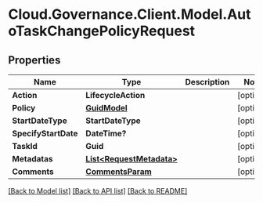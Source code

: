 # Cloud.Governance.Client.Model.AutoTaskChangePolicyRequest
## Properties

Name | Type | Description | Notes
------------ | ------------- | ------------- | -------------
**Action** | **LifecycleAction** |  | [optional] 
**Policy** | [**GuidModel**](GuidModel.md) |  | [optional] 
**StartDateType** | **StartDateType** |  | [optional] 
**SpecifyStartDate** | **DateTime?** |  | [optional] 
**TaskId** | **Guid** |  | [optional] 
**Metadatas** | [**List&lt;RequestMetadata&gt;**](RequestMetadata.md) |  | [optional] 
**Comments** | [**CommentsParam**](CommentsParam.md) |  | [optional] 

[[Back to Model list]](../README.md#documentation-for-models) [[Back to API list]](../README.md#documentation-for-api-endpoints) [[Back to README]](../README.md)


